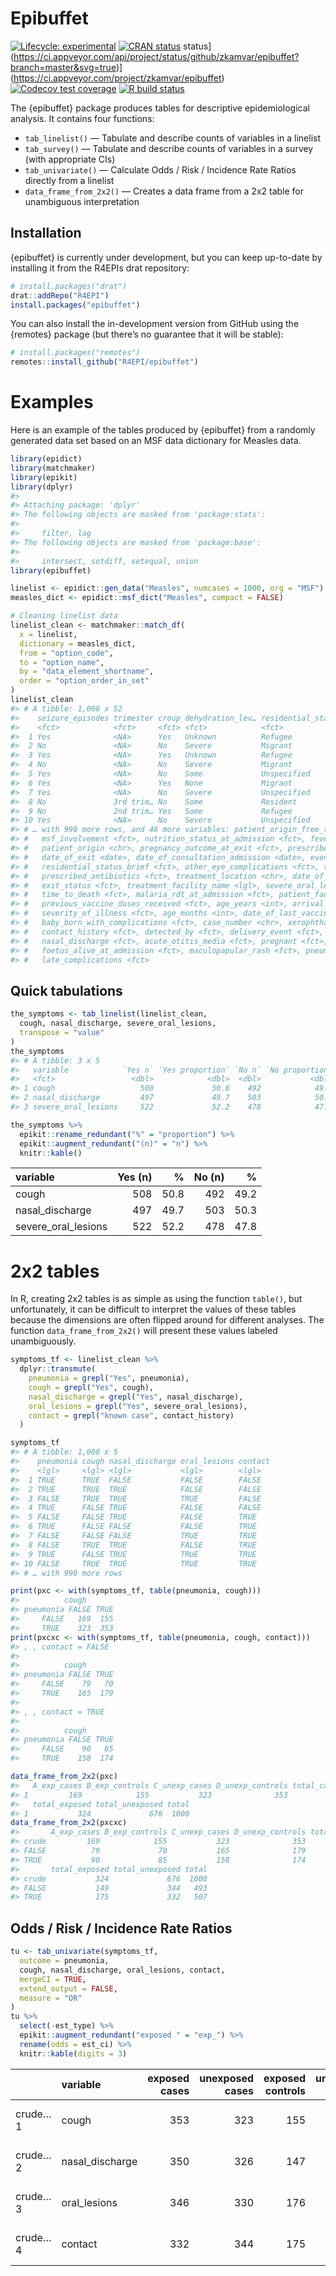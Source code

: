 Epibuffet
================

<!-- README.md is generated from README.Rmd. Please edit that file -->

<!-- badges: start -->

[![Lifecycle:
experimental](https://img.shields.io/badge/lifecycle-experimental-orange.svg)](https://www.tidyverse.org/lifecycle/#experimental)
[![CRAN
status](https://www.r-pkg.org/badges/version/epibuffet)](https://CRAN.R-project.org/package=epibuffet)
status](https://ci.appveyor.com/api/project/status/github/zkamvar/epibuffet?branch=master&svg=true)](https://ci.appveyor.com/project/zkamvar/epibuffet)
[![Codecov test
coverage](https://codecov.io/gh/R4EPI/epibuffet/branch/master/graph/badge.svg)](https://codecov.io/gh/R4EPI/epibuffet?branch=master)
[![R build
status](https://github.com/R4EPI/epibuffet/workflows/R-CMD-check/badge.svg)](https://github.com/R4EPI/epibuffet/actions)
<!-- badges: end -->

The {epibuffet} package produces tables for descriptive epidemiological
analysis. It contains four functions:

  - `tab_linelist()` — Tabulate and describe counts of variables in a
    linelist
  - `tab_survey()` — Tabulate and describe counts of variables in a
    survey (with appropriate CIs)
  - `tab_univariate()` — Calculate Odds / Risk / Incidence Rate Ratios
    directly from a linelist
  - `data_frame_from_2x2()` — Creates a data frame from a 2x2 table for
    unambiguous interpretation

## Installation

{epibuffet} is currently under development, but you can keep up-to-date
by installing it from the R4EPIs drat repository:

``` r
# install.packages("drat")
drat::addRepo("R4EPI")
install.packages("epibuffet")
```

You can also install the in-development version from GitHub using the
{remotes} package (but there’s no guarantee that it will be stable):

``` r
# install.packages("remotes")
remotes::install_github("R4EPI/epibuffet") 
```

# Examples

Here is an example of the tables produced by {epibuffet} from a randomly
generated data set based on an MSF data dictionary for Measles data.

``` r
library(epidict)
library(matchmaker)
library(epikit)
library(dplyr)
#> 
#> Attaching package: 'dplyr'
#> The following objects are masked from 'package:stats':
#> 
#>     filter, lag
#> The following objects are masked from 'package:base':
#> 
#>     intersect, setdiff, setequal, union
library(epibuffet)

linelist <- epidict::gen_data("Measles", numcases = 1000, org = "MSF")
measles_dict <- epidict::msf_dict("Measles", compact = FALSE)

# Cleaning linelist data
linelist_clean <- matchmaker::match_df(
  x = linelist,
  dictionary = measles_dict,
  from = "option_code",
  to = "option_name",
  by = "data_element_shortname",
  order = "option_order_in_set"
)
linelist_clean
#> # A tibble: 1,000 x 52
#>    seizure_episodes trimester croup dehydration_lev… residential_sta… previously_vacc…
#>    <fct>            <fct>     <fct> <fct>            <fct>            <fct>           
#>  1 Yes              <NA>      Yes   Unknown          Refugee          Yes - vaccinati…
#>  2 No               <NA>      No    Severe           Migrant          No              
#>  3 Yes              <NA>      Yes   Unknown          Refugee          Yes - verbal    
#>  4 No               <NA>      No    Severe           Migrant          No              
#>  5 Yes              <NA>      No    Some             Unspecified      Unsure          
#>  6 Yes              <NA>      Yes   None             Migrant          Yes - verbal    
#>  7 Yes              <NA>      No    Severe           Unspecified      Yes - vaccinati…
#>  8 No               3rd trim… No    Some             Resident         Yes - vaccinati…
#>  9 No               2nd trim… Yes   Some             Refugee          No              
#> 10 Yes              <NA>      No    Severe           Unspecified      Yes - vaccinati…
#> # … with 990 more rows, and 46 more variables: patient_origin_free_text <chr>, age_days <int>,
#> #   msf_involvement <fct>, nutrition_status_at_admission <fct>, fever <fct>, sex <fct>,
#> #   patient_origin <chr>, pregnancy_outcome_at_exit <fct>, prescribed_vitamin_a <fct>,
#> #   date_of_exit <date>, date_of_consultation_admission <date>, event_file_type <fct>,
#> #   residential_status_brief <fct>, other_eye_complications <fct>, treatment_facility_site <chr>,
#> #   prescribed_antibiotics <fct>, treatment_location <chr>, date_of_onset <date>,
#> #   exit_status <fct>, treatment_facility_name <lgl>, severe_oral_lesions <fct>, candidiasis <fct>,
#> #   time_to_death <fct>, malaria_rdt_at_admission <fct>, patient_facility_type <fct>,
#> #   previous_vaccine_doses_received <fct>, age_years <int>, arrival_date_in_area_if_3m <date>,
#> #   severity_of_illness <fct>, age_months <int>, date_of_last_vaccination <date>,
#> #   baby_born_with_complications <fct>, case_number <chr>, xerophthalmia <fct>, cough <fct>,
#> #   contact_history <fct>, detected_by <fct>, delivery_event <fct>, encephalitis <fct>,
#> #   nasal_discharge <fct>, acute_otitis_media <fct>, pregnant <fct>,
#> #   foetus_alive_at_admission <fct>, maculopapular_rash <fct>, pneumonia <fct>,
#> #   late_complications <fct>
```

## Quick tabulations

``` r
the_symptoms <- tab_linelist(linelist_clean,
  cough, nasal_discharge, severe_oral_lesions,
  transpose = "value"
) 
the_symptoms
#> # A tibble: 3 x 5
#>   variable            `Yes n` `Yes proportion` `No n` `No proportion`
#>   <fct>                 <dbl>            <dbl>  <dbl>           <dbl>
#> 1 cough                   508             50.8    492            49.2
#> 2 nasal_discharge         497             49.7    503            50.3
#> 3 severe_oral_lesions     522             52.2    478            47.8
```

``` r
the_symptoms %>%
  epikit::rename_redundant("%" = "proportion") %>%
  epikit::augment_redundant("(n)" = "n") %>%
  knitr::kable()
```

| variable              | Yes (n) |    % | No (n) |    % |
| :-------------------- | ------: | ---: | -----: | ---: |
| cough                 |     508 | 50.8 |    492 | 49.2 |
| nasal\_discharge      |     497 | 49.7 |    503 | 50.3 |
| severe\_oral\_lesions |     522 | 52.2 |    478 | 47.8 |

# 2x2 tables

In R, creating 2x2 tables is as simple as using the function `table()`,
but unfortunately, it can be difficult to interpret the values of these
tables because the dimensions are often flipped around for different
analyses. The function `data_frame_from_2x2()` will present these values
labeled unambiguously.

``` r
symptoms_tf <- linelist_clean %>%
  dplyr::transmute(
    pneumonia = grepl("Yes", pneumonia),
    cough = grepl("Yes", cough),
    nasal_discharge = grepl("Yes", nasal_discharge),
    oral_lesions = grepl("Yes", severe_oral_lesions),
    contact = grepl("known case", contact_history)
  ) 

symptoms_tf
#> # A tibble: 1,000 x 5
#>    pneumonia cough nasal_discharge oral_lesions contact
#>    <lgl>     <lgl> <lgl>           <lgl>        <lgl>  
#>  1 TRUE      TRUE  FALSE           FALSE        FALSE  
#>  2 TRUE      TRUE  TRUE            FALSE        FALSE  
#>  3 FALSE     TRUE  TRUE            TRUE         FALSE  
#>  4 TRUE      FALSE TRUE            FALSE        FALSE  
#>  5 FALSE     FALSE TRUE            FALSE        TRUE   
#>  6 TRUE      FALSE FALSE           FALSE        TRUE   
#>  7 FALSE     FALSE FALSE           TRUE         TRUE   
#>  8 FALSE     TRUE  TRUE            FALSE        TRUE   
#>  9 TRUE      FALSE TRUE            TRUE         TRUE   
#> 10 FALSE     TRUE  TRUE            TRUE         TRUE   
#> # … with 990 more rows

print(pxc <- with(symptoms_tf, table(pneumonia, cough)))
#>          cough
#> pneumonia FALSE TRUE
#>     FALSE   169  155
#>     TRUE    323  353
print(pxcxc <- with(symptoms_tf, table(pneumonia, cough, contact)))
#> , , contact = FALSE
#> 
#>          cough
#> pneumonia FALSE TRUE
#>     FALSE    79   70
#>     TRUE    165  179
#> 
#> , , contact = TRUE
#> 
#>          cough
#> pneumonia FALSE TRUE
#>     FALSE    90   85
#>     TRUE    158  174

data_frame_from_2x2(pxc)
#>   A_exp_cases B_exp_controls C_unexp_cases D_unexp_controls total_cases total_controls
#> 1         169            155           323              353         492            508
#>   total_exposed total_unexposed total
#> 1           324             676  1000
data_frame_from_2x2(pxcxc)
#>       A_exp_cases B_exp_controls C_unexp_cases D_unexp_controls total_cases total_controls
#> crude         169            155           323              353         492            508
#> FALSE          79             70           165              179         244            249
#> TRUE           90             85           158              174         248            259
#>       total_exposed total_unexposed total
#> crude           324             676  1000
#> FALSE           149             344   493
#> TRUE            175             332   507
```

## Odds / Risk / Incidence Rate Ratios

``` r
tu <- tab_univariate(symptoms_tf, 
  outcome = pneumonia, 
  cough, nasal_discharge, oral_lesions, contact,
  mergeCI = TRUE,
  extend_output = FALSE,
  measure = "OR"
)
tu %>% 
  select(-est_type) %>% 
  epikit::augment_redundant("exposed " = "exp_") %>%
  rename(odds = est_ci) %>%
  knitr::kable(digits = 3)
```

|         | variable         | exposed cases | unexposed cases | exposed controls | unexposed controls | odds                | p.value |
| :------ | :--------------- | ------------: | --------------: | ---------------: | -----------------: | :------------------ | ------: |
| crude…1 | cough            |           353 |             323 |              155 |                169 | 1.192 (0.914–1.553) |   0.195 |
| crude…2 | nasal\_discharge |           350 |             326 |              147 |                177 | 1.293 (0.991–1.686) |   0.058 |
| crude…3 | oral\_lesions    |           346 |             330 |              176 |                148 | 0.882 (0.676–1.150) |   0.353 |
| crude…4 | contact          |           332 |             344 |              175 |                149 | 0.822 (0.630–1.072) |   0.147 |
